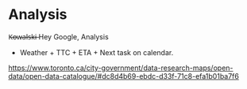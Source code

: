 # Analysis
K̶o̶w̶a̶l̶s̶k̶i̶ Hey Google, Analysis

* Weather + TTC + ETA + Next task on calendar.

https://www.toronto.ca/city-government/data-research-maps/open-data/open-data-catalogue/#dc8d4b69-ebdc-d33f-71c8-efa1b01ba7f6
